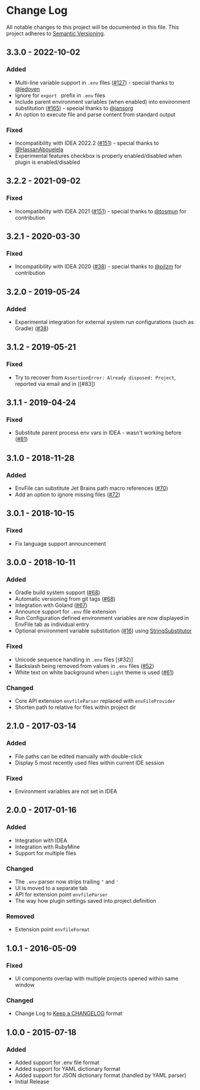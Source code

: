 # Change Log
All notable changes to this project will be documented in this file.
This project adheres to [Semantic Versioning].

## 3.3.0 - 2022-10-02

### Added

- Multi-line variable support in `.env` files ([#127]) - special thanks to [@ledoyen](https://github.com/ledoyen)
- Ignore for `export ` prefix in `.env` files
- Include parent environment variables (when enabled) into environment substitution ([#165]) - special thanks to [@jansorg](https://github.com/jansorg)
- An option to execute file and parse content from standard output

### Fixed

- Incompatibility with IDEA 2022.2 ([#151]) - special thanks to [@HassanAbouelela](https://github.com/HassanAbouelela)
- Experimental features checkbox is properly enabled/disabled when plugin is enabled/disabled

## 3.2.2 - 2021-09-02

### Fixed

- Incompatibility with IDEA 2021 ([#151]) - special thanks to [@tosmun](https://github.com/tosmun) for contribution

## 3.2.1 - 2020-03-30

### Fixed

- Incompatibility with IDEA 2020 ([#38]) - special thanks to [@pilzm](https://github.com/pilzm) for contribution 

## 3.2.0 - 2019-05-24

### Added

- Experimental integration for external system run configurations (such as Gradle) ([#38])

## 3.1.2 - 2019-05-21

### Fixed

- Try to recover from `AssertionError: Already disposed: Project`, reported via email and in ([#83])

## 3.1.1 - 2019-04-24

### Fixed

- Substitute parent process env vars in IDEA - wasn't working before ([#81])

## 3.1.0 - 2018-11-28

### Added

- EnvFile can substitute Jet Brains path macro references ([#70])
- Add an option to ignore missing files ([#72])

## 3.0.1 - 2018-10-15

### Fixed

- Fix language support announcement

## 3.0.0 - 2018-10-11

### Added

- Gradle build system support ([#68])
- Automatic versioning from git tags ([#68])
- Integration with Goland ([#67])
- Announce support for `.env` file extension
- Run Configuration defined environment variables are now displayed in EnvFile tab as individual entry 
- Optional environment variable substitution ([#16]) using [StringSubstitutor]

### Fixed

- Unicode sequence handling in `.env` files [(#32)]
- Backslash being removed from values in `.env` files ([#52]) 
- White text on white background when `Light` theme is used ([#61])

### Changed

- Core API extension `envfileParser` replaced with `envFileProvider` 
- Shorten path to relative for files within project dir

## 2.1.0 - 2017-03-14

### Added

- File paths can be edited manually with double-click
- Display 5 most recently used files within current IDE session

### Fixed

- Environment variables are not set in IDEA

## 2.0.0 - 2017-01-16

### Added

- Integration with IDEA
- Integration with RubyMine
- Support for multiple files

### Changed

- The `.env` parser now strips trailing `"` and `'`
- UI is moved to a separate tab
- API for extension point `envfileParser`
- The way how plugin settings saved into project definition

### Removed

- Extension point `envfileFormat`

## 1.0.1 - 2016-05-09

### Fixed
- UI components overlap with multiple projects opened within same window

### Changed
- Change Log to [Keep a CHANGELOG] format


## 1.0.0 - 2015-07-18

### Added
- Added support for .env file format
- Added support for YAML dictionary format
- Added support for JSON dictionary format (handled by YAML parser)
- Initial Release

[#16]: https://github.com/Ashald/EnvFile/issues/16
[#38]: https://github.com/Ashald/EnvFile/issues/32
[#38]: https://github.com/Ashald/EnvFile/issues/38
[#52]: https://github.com/Ashald/EnvFile/issues/52
[#61]: https://github.com/Ashald/EnvFile/issues/61
[#67]: https://github.com/Ashald/EnvFile/issues/67
[#68]: https://github.com/Ashald/EnvFile/issues/68
[#70]: https://github.com/Ashald/EnvFile/issues/70
[#72]: https://github.com/Ashald/EnvFile/issues/72
[#81]: https://github.com/Ashald/EnvFile/issues/81
[#81]: https://github.com/Ashald/EnvFile/issues/83
[#100]: https://github.com/ashald/EnvFile/issues/100
[#127]: https://github.com/ashald/EnvFile/issues/127
[#151]: https://github.com/ashald/EnvFile/issues/151
[#165]: https://github.com/ashald/EnvFile/issues/165

[Keep a CHANGELOG]:     http://keepachangelog.com
[Semantic Versioning]:  http://semver.org/
[StringSubstitutor]:    https://commons.apache.org/proper/commons-text/javadocs/api-release/org/apache/commons/text/StringSubstitutor.html
